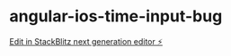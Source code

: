 # angular-ios-time-input-bug

[Edit in StackBlitz next generation editor ⚡️](https://stackblitz.com/~/github.com/cg-roling/angular-ios-time-input-bug)